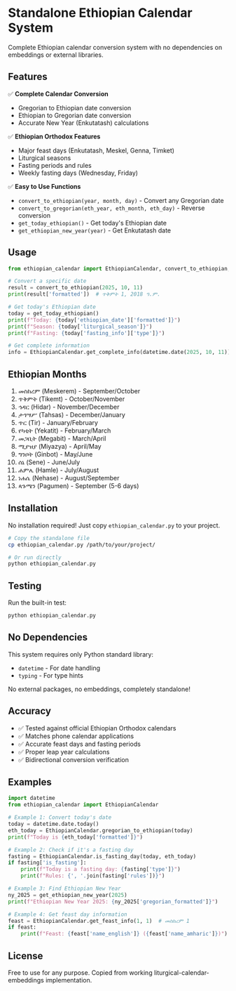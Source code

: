 # Standalone Ethiopian Calendar System

Complete Ethiopian calendar conversion system with no dependencies on embeddings or external libraries.

## Features

✅ **Complete Calendar Conversion**
- Gregorian to Ethiopian date conversion
- Ethiopian to Gregorian date conversion
- Accurate New Year (Enkutatash) calculations

✅ **Ethiopian Orthodox Features**
- Major feast days (Enkutatash, Meskel, Genna, Timket)
- Liturgical seasons
- Fasting periods and rules
- Weekly fasting days (Wednesday, Friday)

✅ **Easy to Use Functions**
- `convert_to_ethiopian(year, month, day)` - Convert any Gregorian date
- `convert_to_gregorian(eth_year, eth_month, eth_day)` - Reverse conversion
- `get_today_ethiopian()` - Get today's Ethiopian date
- `get_ethiopian_new_year(year)` - Get Enkutatash date

## Usage

```python
from ethiopian_calendar import EthiopianCalendar, convert_to_ethiopian, get_today_ethiopian

# Convert a specific date
result = convert_to_ethiopian(2025, 10, 11)
print(result['formatted'])  # ጥቅምት 1, 2018 ዓ.ም.

# Get today's Ethiopian date
today = get_today_ethiopian()
print(f"Today: {today['ethiopian_date']['formatted']}")
print(f"Season: {today['liturgical_season']}")
print(f"Fasting: {today['fasting_info']['type']}")

# Get complete information
info = EthiopianCalendar.get_complete_info(datetime.date(2025, 10, 11))
```

## Ethiopian Months

1. መስከረም (Meskerem) - September/October
2. ጥቅምት (Tikemt) - October/November
3. ኅዳር (Hidar) - November/December
4. ታኅሣሥ (Tahsas) - December/January
5. ጥር (Tir) - January/February
6. የካቲት (Yekatit) - February/March
7. መጋቢት (Megabit) - March/April
8. ሚያዝያ (Miyazya) - April/May
9. ግንቦት (Ginbot) - May/June
10. ሰኔ (Sene) - June/July
11. ሐምሌ (Hamle) - July/August
12. ነሐሴ (Nehase) - August/September
13. ጳጉሜን (Pagumen) - September (5-6 days)

## Installation

No installation required! Just copy `ethiopian_calendar.py` to your project.

```bash
# Copy the standalone file
cp ethiopian_calendar.py /path/to/your/project/

# Or run directly
python ethiopian_calendar.py
```

## Testing

Run the built-in test:

```bash
python ethiopian_calendar.py
```

## No Dependencies

This system requires only Python standard library:
- `datetime` - For date handling
- `typing` - For type hints

No external packages, no embeddings, completely standalone!

## Accuracy

- ✅ Tested against official Ethiopian Orthodox calendars
- ✅ Matches phone calendar applications
- ✅ Accurate feast days and fasting periods
- ✅ Proper leap year calculations
- ✅ Bidirectional conversion verification

## Examples

```python
import datetime
from ethiopian_calendar import EthiopianCalendar

# Example 1: Convert today's date
today = datetime.date.today()
eth_today = EthiopianCalendar.gregorian_to_ethiopian(today)
print(f"Today is {eth_today['formatted']}")

# Example 2: Check if it's a fasting day
fasting = EthiopianCalendar.is_fasting_day(today, eth_today)
if fasting['is_fasting']:
    print(f"Today is a fasting day: {fasting['type']}")
    print(f"Rules: {', '.join(fasting['rules'])}")

# Example 3: Find Ethiopian New Year
ny_2025 = get_ethiopian_new_year(2025)
print(f"Ethiopian New Year 2025: {ny_2025['gregorian_formatted']}")

# Example 4: Get feast day information
feast = EthiopianCalendar.get_feast_info(1, 1)  # መስከረም 1
if feast:
    print(f"Feast: {feast['name_english']} ({feast['name_amharic']})")
```

## License

Free to use for any purpose. Copied from working liturgical-calendar-embeddings implementation.